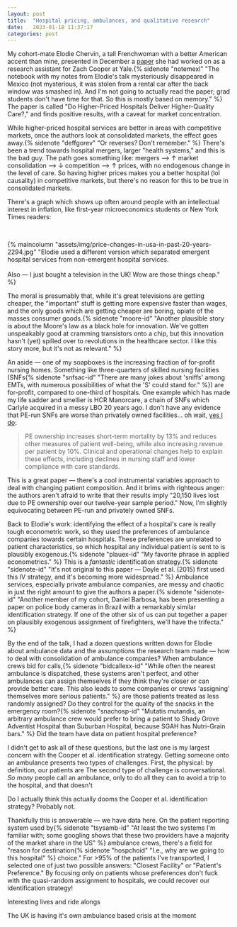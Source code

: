 ```yaml
---
layout: post
title:  "Hospital pricing, ambulances, and qualitative research"
date:   2023-01-18 11:37:17
categories: post
---
```


My cohort-mate Elodie Chervin, a tall Frenchwoman with a better American accent than mine, presented in December a [paper](https://jablevine.com/papers/Cooper%20et%20al_2022_Do%20Higher-Priced%20Hospitals%20Deliver%20Higher-Quality%20Care.pdf) she had worked on as a research assistant for Zach Cooper at Yale.{% sidenote "notemexl" "The notebook with my notes from Elodie's talk mysteriously disappeared in Mexico (not mysterious, it was stolen from a rental car after the back window was smashed in). And I'm not going to actually read the paper; grad students don't have time for that. So this is mostly based on memory." %} The paper is called "Do Higher-Priced Hospitals Deliver Higher-Quality Care?," and finds positive results, with a caveat for market concentration. 

While higher-priced hospital services are better in areas with competitive markets, once the authors look at consolidated markets, the effect goes away.{% sidenote "deffgorev" "Or reverses? Don't remember." %} There's been a trend towards hospital mergers, larger "health systems," and this is the bad guy. The path goes something like: mergers —> ↑ market consolidation —> ↓ competition —> ↑ prices, with no endogenous change in the level of care. So having higher prices makes you a better hospital (lol causality) in competitive markets, but there's no reason for this to be true in consolidated markets. 

There's a graph which shows up often around people with an intellectual interest in inflation, like first-year microeconomics students or New York Times readers:

<br>

{% maincolumn "assets/img/price-changes-in-usa-in-past-20-years-2294.jpg" "Elodie used a different version which separated emergent hospital services from non-emergent hospital services. <br> <br> Also — I just bought a television in the UK! Wow are those things cheap." %}


The moral is presumably that, while it's great televisions are getting cheaper, the "important" stuff is getting more expensive faster than wages, and the only goods which are getting cheaper are boring, opiate of the masses consumer goods.{% sidenote "moore-id" "Another plausible story is about the Moore's law as a black hole for innovation. We've gotten unspeakably good at cramming transistors onto a chip, but this innovation hasn't (yet) spilled over to revolutions in the healthcare sector. I like this story more, but it's not as relevant." %} 

An aside — one of my soapboxes is the increasing fraction of for-profit nursing homes. Something like three-quarters of skilled nursing facilities (SNFs{% sidenote "snfsac-id" "There are many jokes about 'sniffs' among EMTs, with numerous possibilities of what the 'S' could stand for." %}) are for-profit, compared to one-third of hospitals. One example which has made my life sadder and smellier is HCR Manorcare, a chain of SNFs which Carlyle acquired in a messy LBO 20 years ago. I don't have any evidence that PE-run SNFs are worse than privately owned facilities... oh wait, [yes I do](https://jablevine.com/papers/Gupta%20et%20al_Does%20Private%20Equity%20Investment%20in%20Healthcare%20Benefit%20Patients.pdf): 

> PE ownership increases short-term mortality by 13% and reduces other measures of patient well-being, while also increasing revenue per patient by 10%. Clinical and operational changes help to explain these effects, including declines in nursing staff and lower compliance with care standards.

This is a great paper — there's a cool instrumental variables approach to deal with changing patient composition. And it brims with righteous anger: the authors aren't afraid to write that their results imply "20,150 lives lost due to PE ownership over our twelve-year sample period." Now, I'm slightly equivocating between PE-run and privately owned SNFs. 

Back to Elodie's work: identifying the effect of a hospital's care is really tough econometric work, so they used the preferences of ambulance companies towards certain hospitals. These preferences are unrelated to patient characteristics, so which hospital any individual patient is sent to is plausibly exogenous.{% sidenote "plauex-id" "My favorite phrase in applied econometrics." %} This is a *fantastic* identification strategy.{% sidenote "sidenote-id" "It's not original to this paper — Doyle et al. (2015) first used this IV strategy, and it's becoming more widespread." %} Ambulance services, especially private ambulance companies, are messy and chaotic in just the right amount to give the authors a paper.{% sidenote "sidenote-id" "Another member of my cohort, Daniel Barbosa, has been presenting a paper on police body cameras in Brazil with a remarkably similar identification strategy. If one of the other six of us can put together a paper on plausibly exogenous assignment of firefighters, we'll have the trifecta." %} 

By the end of the talk, I had a dozen questions written down for Elodie about ambulance data and the assumptions the research team made — how to deal with consolidation of ambulance companies? When ambulance crews bid for calls,{% sidenote "bidcallexx-id" "While often the nearest ambulance is dispatched, these systems aren't perfect, and other ambulances can assign themselves if they think they're closer or can provide better care. This also leads to some companies or crews 'assigning' themselves more serious patients." %} are those patients treated as less randomly assigned?  Do they control for the quality of the snacks in the emergency room?{% sidenote "snachosp-id" "Mutatis mutandis, an arbitrary ambulance crew would prefer to bring a patient to Shady Grove Adventist Hospital than Suburban Hospital, because SGAH has Nutri-Grain bars." %}  Did the team have data on patient hospital preference?

I didn't get to ask all of these questions, but the last one is my largest concern with the Cooper et al. identification strategy. Getting someone onto an ambulance presents two types of challenges. First, the physical: by definition, our patients are 
The second type of challenge is conversational. *So many* people call an ambulance, only to do all they can to avoid a trip to the hospital, and that doesn't 

Do I actually think this actually dooms the Cooper et al. identification strategy? Probably not. 

Thankfully this is answerable — we have data here. On the patient reporting system used by{% sidenote "tsysamb-id" "At least the two systems I'm familiar with; some googling shows that these two providers have a majority of the market share in the US" %} ambulance crews, there's a field for "reason for destination{% sidenote "hospchoid" "I.e., why are we going to this hospital" %} choice." For >95% of the patients I've transported, I selected one of just two possible answers: "Closest Facility" or "Patient's Preference." By focusing only on patients whose preferences don't fuck with the quasi-random assignment to hospitals, we could recover our identification strategy! 

Interesting lives and ride alongs

The UK is having it's own ambulance based crisis at the moment

